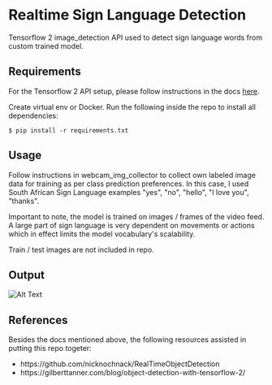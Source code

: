 # Realtime Sign Language Detection
Tensorflow 2 image_detection API used to detect sign language words from custom trained model.

## Requirements

For the Tensorflow 2 API setup, please follow instructions in the docs [here](https://tensorflow-object-detection-api-tutorial.readthedocs.io/en/latest/install.html#anaconda-python-3-8-optional).

Create virtual env or Docker. Run the following inside the repo to install all dependencies:

```$ pip install -r requirements.txt```

## Usage

Follow instructions in webcam_img_collector to collect own labeled image data for training as per class prediction preferences. In this case, I used South African Sign Language examples "yes", "no", "hello", "I love you", "thanks".

Important to note, the model is trained on images / frames of the video feed. A large part of sign language is very dependent on movements or actions which in effect limits the model vocabulary's scalability.

Train / test images are not included in repo.

## Output

![Alt Text](https://github.com/feeblefruits/realtime_sign_lang_detection/blob/main/readme_assets/ezgif-4-c22322dab9.gif)

## References

Besides the docs mentioned above, the following resources assisted in putting this repo togeter: 

<ul>
  <li>https://github.com/nicknochnack/RealTimeObjectDetection</li>
  <li>https://gilberttanner.com/blog/object-detection-with-tensorflow-2/</li>
</ul>
